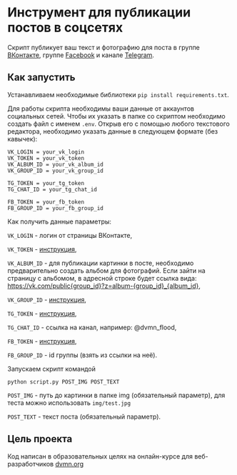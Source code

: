 # Инструмент для публикации постов в соцсетях 

Скрипт публикует ваш текст и фотографию для поста в группе [ВКонтакте](https://vk.com/), группе [Facebook](https://www.facebook.com/) и канале [Telegram](https://tlgrm.ru/). 

## Как запустить
 Устанавливаем необходимые библиотеки
 ```pip install requirements.txt```.
 
 Для работы скрипта необходимы ваши данные от аккаунтов социальных сетей. Чтобы их указать в папке со скриптом необходимо создать файл с именем `.env`. Открыв его с помощью любого текстового редактора, необходимо указать данные в следующем формате (без кавычек):
 ```
VK_LOGIN = your_vk_login
VK_TOKEN = your_vk_token
VK_ALBUM_ID = your_vk_album_id
VK_GROUP_ID = your_vk_group_id

TG_TOKEN = your_tg_token
TG_CHAT_ID = your_tg_chat_id

FB_TOKEN = your_fb_token
FB_GROUP_ID = your_fb_group_id
```

Как получить данные параметры: 

`VK_LOGIN` - логин от страницы ВКонтакте,

`VK_TOKEN` - [инструкция](https://devman.org/qna/63/kak-poluchit-token-polzovatelja-dlja-vkontakte/), 

`VK_ALBUM_ID` - для публикации картинки в посте, необходимо предварительно создать альбом для фотографий. Если зайти на страницу с альбомом, в адресной строке будет ссылка вида: https://vk.com/public{group_id}?z=album-{group_id}_{album_id},

`VK_GROUP_ID` - [инструкция](https://regvk.com/id/),

`TG_TOKEN` - [инструкция](https://smmplanner.com/blog/otlozhennyj-posting-v-telegram/), 

`TG_CHAT_ID` - ссылка на канал, например: @dvmn_flood, 

`FB_TOKEN` - [инструкция](https://developers.facebook.com/docs/graph-api/explorer/),

`FB_GROUP_ID` - id группы (взять из ссылки на неё).

 Запускаем скрипт командой 
 ```
 python script.py POST_IMG POST_TEXT
 ```
  
 `POST_IMG` - путь до картинки в папке img (обязательный параметр), для теста можно использовать ```img/test.jpg ```
 
 `POST_TEXT` - текст поста (обязательный параметр).
 
 
## Цель проекта
 Код написан в образовательных целях на онлайн-курсе для веб-разработчиков [dvmn.org](https://dvmn.org/modules/) 
